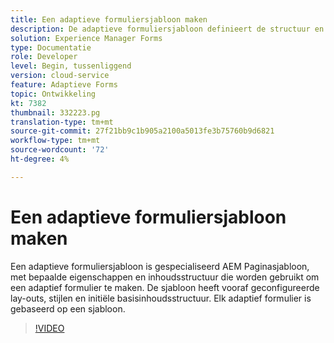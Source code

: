 ```yaml
---
title: Een adaptieve formuliersjabloon maken
description: De adaptieve formuliersjabloon definieert de structuur en de initiële inhoud van het adaptieve formulier.
solution: Experience Manager Forms
type: Documentatie
role: Developer
level: Begin, tussenliggend
version: cloud-service
feature: Adaptieve Forms
topic: Ontwikkeling
kt: 7382
thumbnail: 332223.pg
translation-type: tm+mt
source-git-commit: 27f21bb9c1b905a2100a5013fe3b75760b9d6821
workflow-type: tm+mt
source-wordcount: '72'
ht-degree: 4%

---
```



# Een adaptieve formuliersjabloon maken

Een adaptieve formuliersjabloon is gespecialiseerd AEM Paginasjabloon, met bepaalde eigenschappen en inhoudsstructuur die worden gebruikt om een adaptief formulier te maken. De sjabloon heeft vooraf geconfigureerde lay-outs, stijlen en initiële basisinhoudsstructuur. Elk adaptief formulier is gebaseerd op een sjabloon.

>[!VIDEO](https://video.tv.adobe.com/v/332223?quality=12&learn=on)

